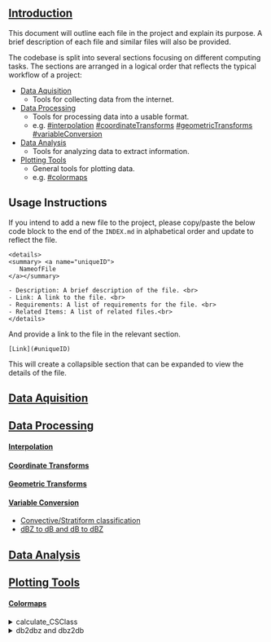 ## [Introduction](#1-introduction)

This document will outline each file in the project and explain its purpose. A
brief description of each file and similar files will also be provided.

The codebase is split into several sections focusing on different
computing tasks. The sections are arranged in a logical order that reflects the
typical workflow of a project:

- [Data Aquisition](#data-aquisition)
  - Tools for collecting data from the internet.
- [Data Processing](#data-processing)
  - Tools for processing data into a usable format.
  - e.g. [#interpolation](#interpolation)
    [#coordinateTransforms](#coordinateTransforms)
    [#geometricTransforms](#geometricTransforms) [#variableConversion](#variableConversion)
- [Data Analysis](#data-analysis)
  - Tools for analyzing data to extract information.
- [Plotting Tools](#plotting-tools)
  - General tools for plotting data.
  - e.g. [#colormaps](#colormaps)

## Usage Instructions

If you intend to add a new file to the project, please copy/paste the below code
block to the end of the `INDEX.md` in alphabetical order and update to reflect
the file.
```
<details>
<summary> <a name="uniqueID">
   NameofFile
</a></summary>

- Description: A brief description of the file. <br>
- Link: A link to the file. <br>
- Requirements: A list of requirements for the file. <br>
- Related Items: A list of related files.<br>
</details>
```
And provide a link to the file in the relevant section.
```
[Link](#uniqueID)
```

This will create a collapsible section that can be expanded to view the details of the file.
## [Data Aquisition](#dataAquisition)

## [Data Processing](#dataProcessing)

#### [Interpolation](#interpolation)

#### [Coordinate Transforms](#coordinateTransforms)
#### [Geometric Transforms](#geometricTransforms)
#### [Variable Conversion](#variableConversion)
- [Convective/Stratiform classification](#calculate_CSClass)
- [dBZ to dB and dB to dBZ](#db2dbz)

## [Data Analysis](#dataAnalysis)

## [Plotting Tools](#plottingTools)
#### [Colormaps](#colormaps)


####
<details>
<summary> <a name="calculate_CSClass">
   calculate_CSClass
</a></summary>

- Description: Calculate the convective-stratiform classification of a
  reflectivity field <br>
- Link: `./dataProcessing/calculate_CSClass.m` <br>
- Requirements: MATLAB <br>
- Related Items: <br>
</details>

<details>
<summary> <a name="db2dbz">
   db2dbz and dbz2db
</a></summary>

- Description: convert dBZ to dB and back again <br>
- Link: `./dataProcessing/dbz2db.m` and `./dataProcessing/db2dbz.m` <br>
- Requirements: MATLAB <br>
- Related Items: <br>
</details>